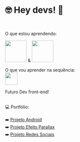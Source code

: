 <h1 align: center> 🤓 Hey devs! 👋 </h1> <br>

<p align: center> O que estou aprendendo: 

<img src="https://cdn.jsdelivr.net/gh/devicons/devicon/icons/html5/html5-original-wordmark.svg" width="70" heith="70"/> & <img src="https://cdn.jsdelivr.net/gh/devicons/devicon/icons/css3/css3-original-wordmark.svg" width="70" heith="70"/> <br>

O que vou aprender na sequência: <br>
<img src="https://cdn.jsdelivr.net/gh/devicons/devicon/icons/javascript/javascript-original.svg" width="40" heith="40"/>
</p>
Futuro Dev front-end!<br>
<br>

💻 Portfólio: <br>
<br>
➡️ <a href="https://andrius-uryel.github.io/projeto-android/"> Projeto Android</a> <br>
➡️ <a href="https://andrius-uryel.github.io/projeto-efeito-parallax/"> Projeto Efeito Parallax</a><br>
➡️ <a href="https://andrius-uryel.github.io/projeto-social/"> Projeto Redes Sociais</a>
